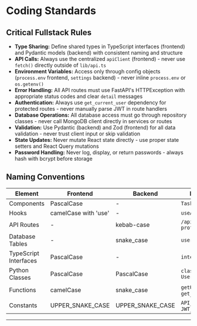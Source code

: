 # Coding Standards

## Critical Fullstack Rules

- **Type Sharing:** Define shared types in TypeScript interfaces (frontend) and Pydantic models (backend) with consistent naming and structure
- **API Calls:** Always use the centralized `apiClient` (frontend) - never use `fetch()` directly outside of `lib/api.ts`
- **Environment Variables:** Access only through config objects (`process.env` frontend, `settings` backend) - never inline `process.env` or `os.getenv()`
- **Error Handling:** All API routes must use FastAPI's HTTPException with appropriate status codes and clear `detail` messages
- **Authentication:** Always use `get_current_user` dependency for protected routes - never manually parse JWT in route handlers
- **Database Operations:** All database access must go through repository classes - never call MongoDB client directly in services or routes
- **Validation:** Use Pydantic (backend) and Zod (frontend) for all data validation - never trust client input or skip validation
- **State Updates:** Never mutate React state directly - use proper state setters and React Query mutations
- **Password Handling:** Never log, display, or return passwords - always hash with bcrypt before storage

## Naming Conventions

| Element | Frontend | Backend | Example |
|---------|----------|---------|---------|
| Components | PascalCase | - | `TaskCard.tsx` |
| Hooks | camelCase with 'use' | - | `useAuth.ts` |
| API Routes | - | kebab-case | `/api/user-profile` |
| Database Tables | - | snake_case | `user_profiles` |
| TypeScript Interfaces | PascalCase | - | `interface User` |
| Python Classes | PascalCase | PascalCase | `class UserRepository` |
| Functions | camelCase | snake_case | `getUserTasks` / `get_user_tasks` |
| Constants | UPPER_SNAKE_CASE | UPPER_SNAKE_CASE | `API_BASE_URL` / `JWT_ALGORITHM` |

---
